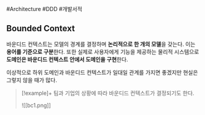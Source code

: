 #Architecture #DDD #개발서적 


## Bounded Context
바운디드 컨텍스트는 모델의 경계를 결정하며 **논리적으로 한 개의 모델**을 갖는다. 이는 **용어를 기준으로 구분**한다. 또한 실제로 사용자에게 기능을 제공하는 물리적 시스템으로 **도메인은 바운디드 컨텍스트 안에서 도메인을 구현**한다.

이상적으로 하위 도메인과 바운디드 컨텍스트가 일대일 관계를 가지면 좋겠지만 현실은 그렇지 않을 때가 많다. 

> [!example]+ 
> 팀과 기업의 상황에 따라 바운디드 컨텍스트가 결정되기도 한다.
> 
> ![[bc1.png]]



